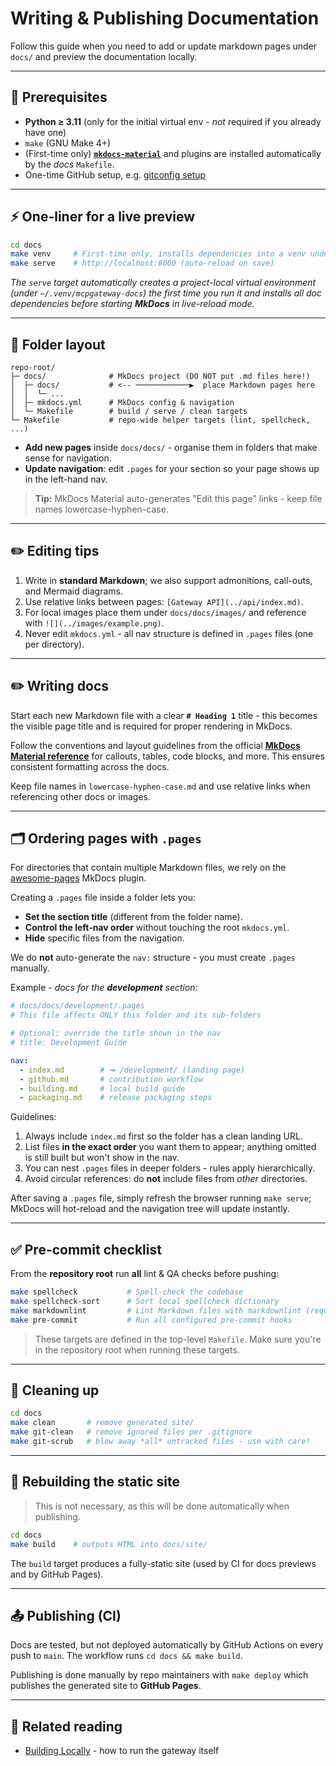# Writing & Publishing Documentation

Follow this guide when you need to add or update markdown pages under `docs/` and preview the documentation locally.

---

## 🧩 Prerequisites

* **Python ≥ 3.11** (only for the initial virtual env - *not* required if you already have one)
* `make` (GNU Make 4+)
* (First-time only) **[`mkdocs-material`](https://squidfunk.github.io/mkdocs-material/)** and plugins are installed automatically by the *docs* `Makefile`.
* One-time GitHub setup, e.g. [gitconfig setup](./github.md#16-personal-git-configuration-recommended)

---

## ⚡ One-liner for a live preview

```bash
cd docs
make venv     # First-time only, installs dependencies into a venv under `~/.venv/mcpgateway-docs`
make serve    # http://localhost:8000 (auto-reload on save)
```

*The `serve` target automatically creates a project-local virtual environment (under `~/.venv/mcpgateway-docs`) the first time you run it and installs all doc dependencies before starting **MkDocs** in live-reload mode.*

---

## 📂 Folder layout

```text
repo-root/
├─ docs/              # MkDocs project (DO NOT put .md files here!)
│  ├─ docs/           # <-- ────────────▶  place Markdown pages here
│  │  └─ ...
│  ├─ mkdocs.yml      # MkDocs config & navigation
│  └─ Makefile        # build / serve / clean targets
└─ Makefile           # repo-wide helper targets (lint, spellcheck, ...)
```

* **Add new pages** inside `docs/docs/` - organise them in folders that make sense for navigation.
* **Update navigation**: edit `.pages` for your section so your page shows up in the left-hand nav.

> **Tip:** MkDocs Material auto-generates "Edit this page" links - keep file names lowercase-hyphen-case.

---

## ✏️ Editing tips

1. Write in **standard Markdown**; we also support admonitions, call-outs, and Mermaid diagrams.
2. Use relative links between pages: `[Gateway API](../api/index.md)`.
3. For local images place them under `docs/docs/images/` and reference with `![](../images/example.png)`.
4. Never edit `mkdocs.yml` - all nav structure is defined in `.pages` files (one per directory).

---

## ✏️ Writing docs

Start each new Markdown file with a clear **`# Heading 1`** title - this becomes the visible page title and is required for proper rendering in MkDocs.

Follow the conventions and layout guidelines from the official **[MkDocs Material reference](https://squidfunk.github.io/mkdocs-material/reference/)** for callouts, tables, code blocks, and more. This ensures consistent formatting across the docs.

Keep file names in `lowercase-hyphen-case.md` and use relative links when referencing other docs or images.

---

## 🗂️ Ordering pages with `.pages`

For directories that contain multiple Markdown files, we rely on the [awesome-pages](https://henrywhitaker3.github.io/mkdocs-material-dark-theme/plugins/awesome-pages/) MkDocs plugin.

Creating a `.pages` file inside a folder lets you:

* **Set the section title** (different from the folder name).
* **Control the left-nav order** without touching the root `mkdocs.yml`.
* **Hide** specific files from the navigation.

We do **not** auto-generate the `nav:` structure - you must create `.pages` manually.

Example - *docs for the **development** section:*

```yaml
# docs/docs/development/.pages
# This file affects ONLY this folder and its sub-folders

# Optional: override the title shown in the nav
# title: Development Guide

nav:
  - index.md        # ➟ /development/ (landing page)
  - github.md       # contribution workflow
  - building.md     # local build guide
  - packaging.md    # release packaging steps
```

Guidelines:

1. Always include `index.md` first so the folder has a clean landing URL.
2. List files **in the exact order** you want them to appear; anything omitted is still built but won't show in the nav.
3. You can nest `.pages` files in deeper folders - rules apply hierarchically.
4. Avoid circular references: do **not** include files from *other* directories.

After saving a `.pages` file, simply refresh the browser running `make serve`; MkDocs will hot-reload and the navigation tree will update instantly.

---



## ✅ Pre-commit checklist

From the **repository root** run **all** lint & QA checks before pushing:

```bash
make spellcheck           # Spell-check the codebase
make spellcheck-sort      # Sort local spellcheck dictionary
make markdownlint         # Lint Markdown files with markdownlint (requires markdownlint-cli)
make pre-commit           # Run all configured pre-commit hooks
```

> These targets are defined in the top-level `Makefile`. Make sure you're in the repository root when running these targets.

---

## 🧹 Cleaning up

```bash
cd docs
make clean       # remove generated site/
make git-clean   # remove ignored files per .gitignore
make git-scrub   # blow away *all* untracked files - use with care!
```

---

## 🔄 Rebuilding the static site

> This is not necessary, as this will be done automatically when publishing.

```bash
cd docs
make build    # outputs HTML into docs/site/
```

The `build` target produces a fully-static site (used by CI for docs previews and by GitHub Pages).

---

## 📤 Publishing (CI)

Docs are tested, but not deployed automatically by GitHub Actions on every push to `main`. The workflow runs `cd docs && make build`.

Publishing is done manually by repo maintainers with `make deploy` which publishes the generated site to **GitHub Pages**.

---

## 🔗 Related reading

* [Building Locally](building.md) - how to run the gateway itself
